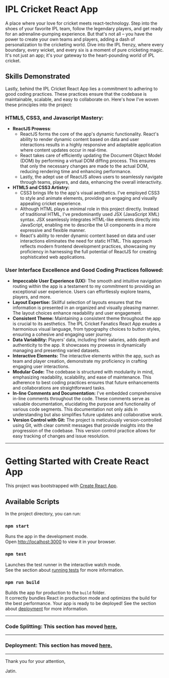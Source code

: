# IPL Cricket React App
A place where your love for cricket meets react-technology. Step into the shoes of your favorite IPL team, follow the legendary players, and get ready for an adrenaline-pumping experience. But that's not all – you have the power to create your own teams and players, adding a dash of personalization to the cricketing world. Dive into the IPL frenzy, where every boundary, every wicket, and every six is a moment of pure cricketing magic. It's not just an app; it's your gateway to the heart-pounding world of IPL cricket.

## Skills Demonstrated
Lastly, behind the IPL Cricket React App lies a commitment to adhering to good coding practices. These practices ensure that the codebase is maintainable, scalable, and easy to collaborate on. 
Here's how I've woven these principles into the project:

### HTML5, CSS3, and Javascript Mastery:
  * __ReactJS Prowess__:
    * ReactJS forms the core of the app's dynamic functionality. React's ability to render dynamic content based on data and user interactions results in a highly responsive and adaptable application where content updates occur in real-time.
    * React takes care of efficiently updating the Document Object Model (DOM) by performing a virtual DOM diffing process. This ensures that only the necessary changes are made to the actual DOM, reducing rendering time and enhancing performance.
    * Lastly, the adept use of ReactJS allows users to seamlessly navigate through teams, players, and data, enhancing the overall interactivity.
  * __HTML5 and CSS3 Artistry:__
    * CSS3 brings life to the app's visual aesthetics. I've employed CSS3 to style and animate elements, providing an engaging and visually appealing cricket experience.
    * Although HTML plays a minimal role in this project directly. Instead of traditional HTML, I've predominantly used JSX (JavaScript XML) syntax. JSX seamlessly integrates HTML-like elements directly into JavaScript, enabling me to describe the UI components in a more expressive and flexible manner.
    * React's ability to render dynamic content based on data and user interactions eliminates the need for static HTML. This approach reflects modern frontend development practices, showcasing my proficiency in harnessing the full potential of ReactJS for creating sophisticated web applications.

### User Interface Excellence and Good Coding Practices followed:
  * __Impeccable User Experience (UX):__ The smooth and intuitive navigation routing within the app is a testament to my commitment to providing an exceptional user experience. Users can effortlessly explore teams, players, and more.
  * __Layout Expertise:__ Skillful selection of layouts ensures that the information is presented in an organized and visually pleasing manner. The layout choices enhance readability and user engagement.
  * __Consistent Theme:__ Maintaining a consistent theme throughout the app is crucial to its aesthetics. The IPL Cricket Fanatics React App exudes a harmonious visual language, from typography choices to button styles, ensuring a cohesive and engaging user journey.
  * __Data Variability:__ Players' data, including their salaries, adds depth and authenticity to the app. It showcases my prowess in dynamically managing and presenting varied datasets.
  * __Interactive Elements:__ The interactive elements within the app, such as team and player creation, demonstrate my proficiency in crafting engaging user interactions.
  * __Modular Code:__ The codebase is structured with modularity in mind, emphasizing readability, scalability, and ease of maintenance. This adherence to best coding practices ensures that future enhancements and collaborations are straightforward tasks.
  * __In-line Comments and Documentation:__ I've embedded comprehensive in-line comments throughout the code. These comments serve as valuable documentation, elucidating the purpose and functionality of various code segments. This documentation not only aids in understanding but also simplifies future updates and collaborative work.
  * __Version Control with Git:__ The project is meticulously version-controlled using Git, with clear commit messages that provide insights into the progression of the codebase. This version control practice allows for easy tracking of changes and issue resolution.




---
# Getting Started with Create React App
This project was bootstrapped with [Create React App](https://github.com/facebook/create-react-app).

## Available Scripts
In the project directory, you can run:

### `npm start`
Runs the app in the development mode.\
Open [http://localhost:3000](http://localhost:3000) to view it in your browser.

### `npm test`
Launches the test runner in the interactive watch mode.\
See the section about [running tests](https://facebook.github.io/create-react-app/docs/running-tests) for more information.

### `npm run build`
Builds the app for production to the `build` folder.\
It correctly bundles React in production mode and optimizes the build for the best performance.
Your app is ready to be deployed!
See the section about [deployment](https://facebook.github.io/create-react-app/docs/deployment) for more information.
- - -
### Code Splitting: This section has moved [here.](https://facebook.github.io/create-react-app/docs/code-splitting)
---
### Deployment: This section has moved [here.](https://create-react-app.dev/docs/deployment/)
---
Thank you for your attention,

Jatin.

